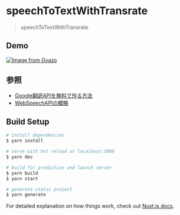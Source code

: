 # speechToTextWithTransrate

> speechToTextWithTransrate

## Demo

[![Image from Gyazo](https://i.gyazo.com/4af99659b718cfb8b9f2500c839cdd0a.gif)](https://gyazo.com/4af99659b718cfb8b9f2500c839cdd0a)

## 参照
 - [Google翻訳APIを無料で作る方法](https://qiita.com/satto_sann/items/be4177360a0bc3691fdf)
 - [WebSpeechAPIの概略](https://qiita.com/GalapagosOf/items/b0df73a0a53a29b40388)

## Build Setup

```bash
# install dependencies
$ yarn install

# serve with hot reload at localhost:3000
$ yarn dev

# build for production and launch server
$ yarn build
$ yarn start

# generate static project
$ yarn generate
```

For detailed explanation on how things work, check out [Nuxt.js docs](https://nuxtjs.org).
